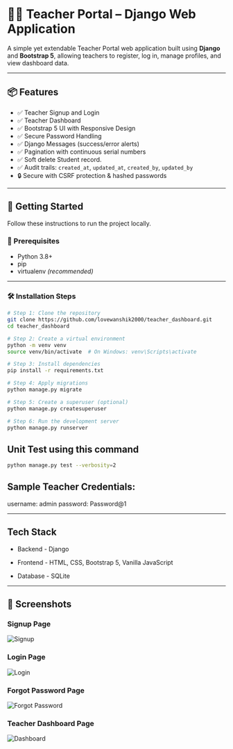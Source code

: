 # 🧑‍🏫 Teacher Portal – Django Web Application

A simple yet extendable Teacher Portal web application built using **Django** and **Bootstrap 5**, allowing teachers to register, log in, manage profiles, and view dashboard data.

---

## 📦 Features

- ✅ Teacher Signup and Login
- ✅ Teacher Dashboard
- ✅ Bootstrap 5 UI with Responsive Design
- ✅ Secure Password Handling
- ✅ Django Messages (success/error alerts)
- ✅ Pagination with continuous serial numbers
- ✅ Soft delete Student record.
- ✅ Audit trails: `created_at`, `updated_at`, `created_by`, `updated_by`
- 🔒 Secure with CSRF protection & hashed passwords

---

## 🚀 Getting Started

Follow these instructions to run the project locally.

### 🧰 Prerequisites

- Python 3.8+
- pip
- virtualenv *(recommended)*

---

### 🛠️ Installation Steps

```bash
# Step 1: Clone the repository
git clone https://github.com/lovewanshik2000/teacher_dashboard.git
cd teacher_dashboard

# Step 2: Create a virtual environment
python -m venv venv
source venv/bin/activate  # On Windows: venv\Scripts\activate

# Step 3: Install dependencies
pip install -r requirements.txt

# Step 4: Apply migrations
python manage.py migrate

# Step 5: Create a superuser (optional)
python manage.py createsuperuser

# Step 6: Run the development server
python manage.py runserver

```

## Unit Test using this command
```bash
python manage.py test --verbosity=2
````
## Sample Teacher Credentials: 
username: admin
password: Password@1

---
## Tech Stack

- Backend   - Django

- Frontend   - HTML, CSS, Bootstrap 5, Vanilla JavaScript

- Database   - SQLite

---

## 📸 Screenshots

### Signup Page  
![Signup](screenshots/signup.png)

### Login Page  
![Login](screenshots/login.png)

### Forgot Password Page  
![Forgot Password](screenshots/forgot_password.png)

### Teacher Dashboard Page  
![Dashboard](screenshots/dashboard.png)

